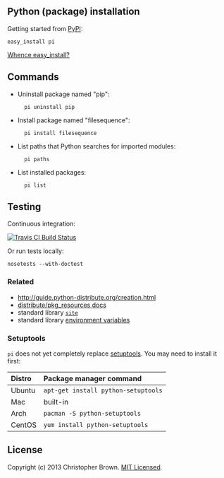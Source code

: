 ## Python (package) installation

Getting started from [PyPI](https://pypi.python.org/pypi/pi/):

    easy_install pi

[Whence easy_install?](#setuptools)


## Commands

* Uninstall package named "pip":

        pi uninstall pip

* Install package named "filesequence":

        pi install filesequence

* List paths that Python searches for imported modules:

        pi paths

* List installed packages:

        pi list


## Testing

Continuous integration:

[![Travis CI Build Status](https://travis-ci.org/chbrown/pi.png?branch=master)](https://travis-ci.org/chbrown/pi)

Or run tests locally:

    nosetests --with-doctest


### Related

* http://guide.python-distribute.org/creation.html
* [distribute/pkg_resources docs](http://pythonhosted.org/distribute/pkg_resources.html)
* standard library [`site`](http://docs.python.org/2/library/site.html)
* standard library [environment variables](http://docs.python.org/2/using/cmdline.html#environment-variables)


### Setuptools

`pi` does not yet completely replace [setuptools](https://pypi.python.org/pypi/setuptools).
You may need to install it first:

| Distro | Package manager command             |
|:-------|:------------------------------------|
| Ubuntu | `apt-get install python-setuptools` |
| Mac    | built-in                            |
| Arch   | `pacman -S python-setuptools`       |
| CentOS | `yum install python-setuptools`     |


## License

Copyright (c) 2013 Christopher Brown. [MIT Licensed](https://raw.github.com/chbrown/pi/master/LICENSE).
